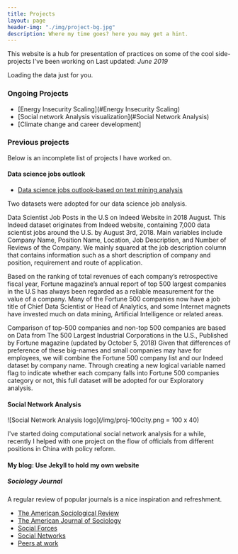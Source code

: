 ```yaml
---
title: Projects
layout: page
header-img: "./img/project-bg.jpg"
description: Where my time goes? here you may get a hint.
---
```


This website is a hub for presentation of practices on some of the cool side-projects I've been working on
Last updated: *June 2019*

<!-- Prepare a container for your calendar. -->
<script
  src="https://cdn.rawgit.com/IonicaBizau/github-calendar/gh-pages/dist/github-calendar.min.js"
>
</script>

<!-- Optionally, include the theme (if you don't want to struggle to write the CSS) -->
<link
  rel="stylesheet"
  href="https://cdn.rawgit.com/IonicaBizau/github-calendar/gh-pages/dist/github-calendar.css"
/>

<!-- Prepare a container for your calendar. -->
<div class="calendar">
    <!-- Loading stuff -->
    Loading the data just for you.
</div>

<script>
    new GitHubCalendar(".calendar", "shanjiang21");
</script>


### Ongoing Projects

* [Energy Insecurity Scaling](#Energy Insecurity Scaling)
* [Social network Analysis visualization](#Social Network Analysis)
* [Climate change and career development]

### Previous projects

Below is an incomplete list of projects I have worked on.


#### Data science jobs outlook

* [Data science jobs outlook-based on text mining analysis](https://shanjiang21.github.io/P8105_final_website.io/)

Two datasets were adopted for our data science job analysis.

Data Scientist Job Posts in the U.S on Indeed Website in 2018 August. This Indeed dataset originates from Indeed website, containing 7,000 data scientist jobs around the U.S. by August 3rd, 2018. Main variables include Company Name, Position Name,  Location, Job Description, and Number of Reviews of the Company. We mainly squared at the job description column that contains information such as a short description of company and position, requirement and route of application.

Based on the ranking of total revenues of each company’s retrospective fiscal year, Fortune magazine’s annual report of top 500 largest companies in the U.S has always been regarded as a reliable measurement for the value of a company. Many of the Fortune 500 companies now have a job title of Chief Data Scientist or Head of Analytics, and some Internet magnets have invested much on data mining, Artificial Intelligence or related areas.

Comparison of top-500 companies and non-top 500 companies are based on Data from The 500 Largest Industrial Corporations in the U.S., Published by Fortune magazine (updated by October 5, 2018)
Given that differences of preference of these big-names and small companies may have for employees, we will combine the Fortune 500 company list and our Indeed dataset by company name. Through creating a new logical variable named flag to indicate whether each company falls into Fortune 500 companies category or not, this full dataset will be adopted for our Exploratory analysis.


#### Social Network Analysis

![Social Network Analysis logo](/img/proj-100city.png = 100 x 40)

I've started doing computational social network analysis for a while, recently I helped with one project on the flow of officials from different positions in China with policy reform.

#### My blog: Use Jekyll to hold my own website



#####  Sociology Journal

A regular review of popular journals is a nice inspiration and refreshment.

* [The American Sociological Review](https://journals.sagepub.com/home/asr)
* [The American Journal of Sociology](https://www.journals.uchicago.edu/toc/ajs/current)
* [Social Forces](https://academic.oup.com/sf/issue)
* [Social Networks](https://www.journals.elsevier.com/social-networks)
* [Peers at work](https://eml.berkeley.edu/~moretti/text20.pdf)
